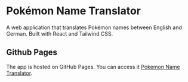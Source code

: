 # Pokémon Name Translator

A web application that translates Pokémon names between English and German. Built with React and Tailwind CSS.

## Github Pages

The app is hosted on GitHub Pages. You can access it [Pokemon Name Translator](https://baal300.github.io/pnt-app).
